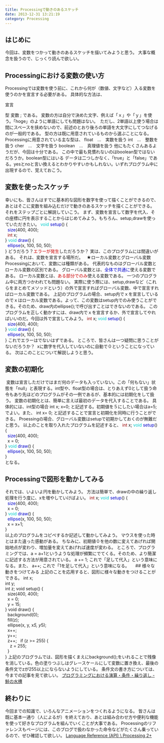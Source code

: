 ```yaml
---
title: Processingで動きのあるスケッチ
date: 2013-12-31 13:21:19
category: Processing
---
```


## はじめに
今回は、変数をつかって動きのあるスケッチを描いてみようと思う。
大事な概念を扱うので、じっくり読んで欲しい。
 
## Processingにおける変数の使い方
Processingでは変数を使う前に、これから何が（数値、文字など）入る変数を使うのかを宣言する必要がある。
具体的な方法は、

宣言

型 変数 ;
である。
変数の方は自分で決めた文字、例えば「ｘ」や「ｙ」を使う。「hoge」のように単語にしても問題はない。　ただし、2単語以上使う場合は間にスペースを挟めないので、前述のとおり後ろの単語を大文字にしてつなげるのが一般的である。
型の方は既に用意されているものから選ぶことになる。Processingに用意されている主な型は、
float　…　実数を扱う
int　…　整数を扱う
cher　…　文字を扱う
boolean　…　真理値を扱う
他にもたくさんあるようだが、今回は十分である。
この中で最も見慣れないのはboolean型ではないだろうか。boolean型にはいる
データは二つしかなく、「true」と「false」である。yesとnoと言い換えるとわかりやすいかもしれない。いずれプログラム中に出現するので、覚えておこう。
 
## 変数を使ったスケッチ
幸いにも、皆さんはすでに基本的な図形を数字を使って描くことができるので、あとはそこに変数を組み込むだけで動きのあるスケッチを描くことができる。
それをステップごとに解説していこう。
まず、変数を宣言して数字を代入、その座標に円を表示することからはじめてみよう。もちろん、setup,drawを使っていただきたい。
<span style="color: #00cccc;">void</span> <span style="color: #0000cc;">setup</span>() {<br />  <span style="color: #0000cc;">size</span>(400, 400);<br />  <span style="color: #990000;">int</span> x;<br />}
<span style="color: #00cccc;">void</span> <span style="color: #0000cc;">draw</span>() {<br /> <span style="color: #0000cc;"> ellipse</span>(x, 100, 50, 50);<br />}
どうだろう？<span style="color: #cc0000;">エラーが発生</span>しただろうか？
実は、このプログラムには間違いがある。
それは、変数を宣言する場所だ。
 
★ローカル変数とグローバル変数
Processingにおいて、変数には種類がある。
代表的なものはグローバル変数とローカル変数の区別である。
グローバル変数とは、<span style="color: #0000cc;">全体で共通に</span>使える変数である。
ローカル変数とは、<span style="color: #cc0000;">ある部分でのみ</span>使える変数である。
一つのプログラム中に両方つかわれても問題ない。
実際に使う際には、setup,drawなど（これらをまとめてメソッドという）の外で宣言すればグローバル変数、中で宣言すればローカル変数である。
上記のプログラムの場合、setup内でｘを宣言しているのでｘはローカル変数である。よって、この変数はsetup内でのみ使うことができる。そのため、draw内のellipse();で呼び出すことはできないのである。
このプログラムを正しく動かすには、draw内でｘを宣言するか、外で宣言してやればいいのだ。今回は外で宣言してみよう。
<span style="color: #990000;">int</span> x;
<span style="color: #00cccc;">void</span> <span style="color: #0000cc;">setup</span>() {<br />  <span style="color: #0000cc;">size</span>(400, 400);<br />}
<span style="color: #00cccc;">void</span> <span style="color: #0000cc;">draw</span>() {<br />  <span style="color: #0000cc;">ellipse</span>(x, 100, 50, 50);<br />}
これでエラーはでないはずである。
ところで、皆さんは一つ疑問に思うことがないだろうか？ 
xに数字を代入していないのに自動で０ということになっている。
次はこのことについて解説しようと思う。
 
## 変数の初期化
 変数は宣言しただけではまだ何のデータも入っていない。この「何もない」状態を「null」と表現する。int型や、float型の場合は、とりあえず0として扱う命令もあり先ほどのプログラムがその一例であるが、基本的には初期化をして扱う。
変数の初期化とは、簡単に言えば最初のデータを代入することである。
具体的には、int型の場合
int x;
x=0;
と記述する。初期値を５にしたい場合はa=5;でよい。また、
int x= 0;
と記述することで宣言と初期化を同時に行うことができる。
Proessingの場合、グローバル変数はsetupで初期かしておくのが無難だと思う。
以上のことを取り入れたプログラムを記述すると、
<span style="color: #990000;">int</span> x;
<span style="color: #00cccc;">void</span> <span style="color: #0000cc;">setup</span>() {<br />  <span style="color: #0000cc;">size</span>(400, 400);<br />  x = 0;<br />}
<span style="color: #00cccc;">void</span> <span style="color: #0000cc;">draw</span>() {<br />  <span style="color: #0000cc;">ellipse</span>(x, 100, 50, 50);<br />}<br />となる。
 
## Processingで図形を動かしてみる
それでは、いよいよ円を動かしてみよう。
方法は簡単で、drawの中の繰り返し処理を行う度に、xを増やしていけばよい。
<span style="color: #990000;">int</span> x;
<span style="color: #00cccc;">void</span> <span style="color: #0000cc;">setup</span>() {<br />  <span style="color: #0000cc;">size</span>(400, 400);<br />  x = 0;<br />}
<span style="color: #00cccc;">void</span> <span style="color: #0000cc;">draw</span>() {<br />  <span style="color: #0000cc;">ellipse</span>(x, 100, 50, 50);<br />  x = x+1;<br />}<br />以上のプログラムをコピペするか記述して動かしてみよう。
マウスを使った時とはまた違った感動がある。
ちなみに、初期値０を他の数に変えてあげれば開始地点が変わり、増加量を変えてあげれば速度が変わる。
ところで、プログラミングでは、a = a+1というような処理が頻繁にでてくる。そのため、より簡潔に記述する方法が用意されている。
a += 1;
これで「足して代入」という意味になる。また、
a++;
これで「1を足して代入」という意味になる。
  
 ## 様々な動きをつけてみる
上記のことを応用すると、図形に様々な動きをつけることができる。
int x;<br />int y;<br />int z;
void setup() {<br />  size(400, 400);<br />  x = 0;<br />  y = 15;<br />}
void draw() {<br />  background(0);<br />  fill(z);<br />  ellipse(x, y, x*5, y*5);<br />  x++;<br />  y++;<br />  z++;
  if (z &gt;= 255) {<br />    z = 255;<br />  }<br />}
上記のプログラムでは、図形を描くまえにbackground();をいれることで残像を消している。色の塗りつぶしはグレースケールにして変数に置き換え、最後の条件文でzが255以上にならないようにしている。
条件文の書き方については、今までの記事を見て欲しい。
<a href="http://salmon2073.hatenablog.com/entry/2013/12/24/163913">プログラミングにおける演算・条件・繰り返し - 鮭の水槽</a>
 
## 終わりに
今回までの知識で、いろんなアニメーションをつくれるようになる。
皆さんは既に基本一通り（人によるが）を終えており、あとは組み合わせ方や便利な機能を使って好きなプログラムを組んでいくことが大事である。
Processingのリファレンスもページには、このブログで扱わなかった命令などがたくさん乗っているので、ぜひ確認して欲しい。
<a href="http://processing.org/reference/">Language Reference (API) \ Processing 2+</a>
